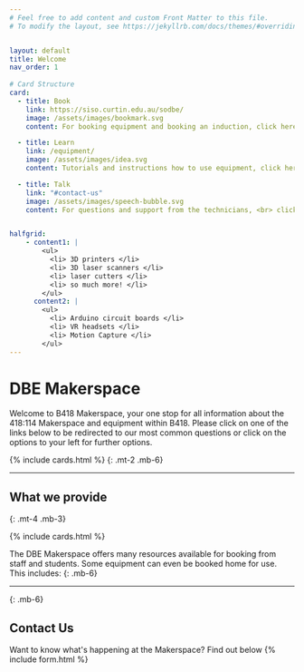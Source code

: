 ```yaml
---
# Feel free to add content and custom Front Matter to this file.
# To modify the layout, see https://jekyllrb.com/docs/themes/#overriding-theme-defaults


layout: default
title: Welcome
nav_order: 1
 
# Card Structure
card:
  - title: Book
    link: https://siso.curtin.edu.au/sodbe/
    image: /assets/images/bookmark.svg
    content: For booking equipment and booking an induction, click here.

  - title: Learn
    link: /equipment/
    image: /assets/images/idea.svg
    content: Tutorials and instructions how to use equipment, click here

  - title: Talk
    link: "#contact-us"
    image: /assets/images/speech-bubble.svg
    content: For questions and support from the technicians, <br> click here


halfgrid: 
    - content1: |
        <ul> 
          <li> 3D printers </li>
          <li> 3D laser scanners </li>
          <li> laser cutters </li>
          <li> so much more! </li>
        </ul>
      content2: |
        <ul>
          <li> Arduino circuit boards </li> 
          <li> VR headsets </li>
          <li> Motion Capture </li>
        </ul>
--- 
```


# DBE Makerspace

Welcome to B418 Makerspace, your one stop for all information about the 418:114 Makerspace and equipment within B418. Please click on one of the links below to be redirected to our most common questions or click on the options to your left for further options.


{% include cards.html %}
{: .mt-2 .mb-6}

---

## What we provide
{: .mt-4 .mb-3}

{% include cards.html %}

The DBE Makerspace offers many resources available for booking from staff and students. Some equipment can even be booked home for use. This includes:
{: .mb-6}

<!-- <h2>Calendar</h2>
<p>Want to know what's happening at the Makerspace? Find out below:
  <div id='calendar'></div>
</p> -->

<!-- <iframe src="https://calendar.google.com/calendar/embed?src=280706j%40curtin.edu.au&ctz=Australia%2FPerth" style="border: 0" width="800" height="600" frameborder="0" scrolling="no"></iframe> -->

---
{: .mb-6}

## Contact Us
Want to know what's happening at the Makerspace? Find out below
{% include form.html %}


